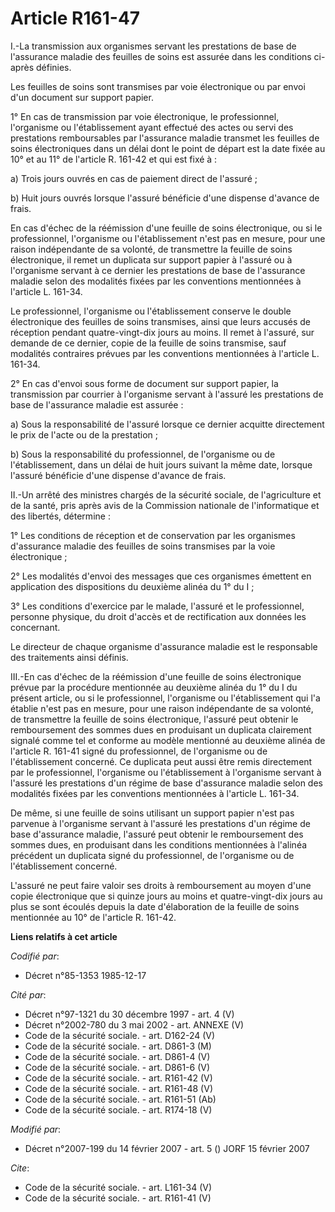 # Article R161-47

I.-La transmission aux organismes servant les prestations de base de l'assurance maladie des feuilles de soins est assurée
dans les conditions ci-après définies. 

Les feuilles de soins sont transmises par voie électronique ou par envoi d'un document sur support papier. 

1° En cas de transmission par voie électronique, le professionnel, l'organisme ou l'établissement ayant effectué des actes ou
servi des prestations remboursables par l'assurance maladie transmet les feuilles de soins électroniques dans un délai dont
le point de départ est la date fixée au 10° et au 11° de l'article R. 161-42 et qui est fixé à : 

a) Trois jours ouvrés en cas de paiement direct de l'assuré ; 

b) Huit jours ouvrés lorsque l'assuré bénéficie d'une dispense d'avance de frais. 

En cas d'échec de la réémission d'une feuille de soins électronique, ou si le professionnel, l'organisme ou l'établissement
n'est pas en mesure, pour une raison indépendante de sa volonté, de transmettre la feuille de soins électronique, il remet un
duplicata sur support papier à l'assuré ou à l'organisme servant à ce dernier les prestations de base de l'assurance maladie
selon des modalités fixées par les conventions mentionnées à l'article L. 161-34. 

Le professionnel, l'organisme ou l'établissement conserve le double électronique des feuilles de soins transmises, ainsi que
leurs accusés de réception pendant quatre-vingt-dix jours au moins. Il remet à l'assuré, sur demande de ce dernier, copie de
la feuille de soins transmise, sauf modalités contraires prévues par les conventions mentionnées à l'article L. 161-34.

2° En cas d'envoi sous forme de document sur support papier, la transmission par courrier à l'organisme servant à l'assuré
les prestations de base de l'assurance maladie est assurée : 

a) Sous la responsabilité de l'assuré lorsque ce dernier acquitte directement le prix de l'acte ou de la prestation ; 

b) Sous la responsabilité du professionnel, de l'organisme ou de l'établissement, dans un délai de huit jours suivant la même
date, lorsque l'assuré bénéficie d'une dispense d'avance de frais. 

II.-Un arrêté des ministres chargés de la sécurité sociale, de l'agriculture et de la santé, pris après avis de la Commission
nationale de l'informatique et des libertés, détermine : 

1° Les conditions de réception et de conservation par les organismes d'assurance maladie des feuilles de soins transmises par
la voie électronique ; 

2° Les modalités d'envoi des messages que ces organismes émettent en application des dispositions du deuxième alinéa du 1° du
I ; 

3° Les conditions d'exercice par le malade, l'assuré et le professionnel, personne physique, du droit d'accès et de
rectification aux données les concernant. 

Le directeur de chaque organisme d'assurance maladie est le responsable des traitements ainsi définis. 

III.-En cas d'échec de la réémission d'une feuille de soins électronique prévue par la procédure mentionnée au deuxième
alinéa du 1° du I du présent article, ou si le professionnel, l'organisme ou l'établissement qui l'a établie n'est pas en
mesure, pour une raison indépendante de sa volonté, de transmettre la feuille de soins électronique, l'assuré peut obtenir le
remboursement des sommes dues en produisant un duplicata clairement signalé comme tel et conforme au modèle mentionné au
deuxième alinéa de l'article R. 161-41 signé du professionnel, de l'organisme ou de l'établissement concerné. Ce duplicata
peut aussi être remis directement par le professionnel, l'organisme ou l'établissement à l'organisme servant à l'assuré les
prestations d'un régime de base d'assurance maladie selon des modalités fixées par les conventions mentionnées à l'article L.
161-34. 

De même, si une feuille de soins utilisant un support papier n'est pas parvenue à l'organisme servant à l'assuré les
prestations d'un régime de base d'assurance maladie, l'assuré peut obtenir le remboursement des sommes dues, en produisant
dans les conditions mentionnées à l'alinéa précédent un duplicata signé du professionnel, de l'organisme ou de
l'établissement concerné. 

L'assuré ne peut faire valoir ses droits à remboursement au moyen d'une copie électronique que si quinze jours au moins et
quatre-vingt-dix jours au plus se sont écoulés depuis la date d'élaboration de la feuille de soins mentionnée au 10° de
l'article R. 161-42.

**Liens relatifs à cet article**

_Codifié par_:

  - Décret n°85-1353 1985-12-17

_Cité par_:

  - Décret n°97-1321 du 30 décembre 1997 - art. 4 (V)
  - Décret n°2002-780 du 3 mai 2002 - art. ANNEXE (V)
  - Code de la sécurité sociale. - art. D162-24 (V)
  - Code de la sécurité sociale. - art. D861-3 (M)
  - Code de la sécurité sociale. - art. D861-4 (V)
  - Code de la sécurité sociale. - art. D861-6 (V)
  - Code de la sécurité sociale. - art. R161-42 (V)
  - Code de la sécurité sociale. - art. R161-48 (V)
  - Code de la sécurité sociale. - art. R161-51 (Ab)
  - Code de la sécurité sociale. - art. R174-18 (V)

_Modifié par_:

  - Décret n°2007-199 du 14 février 2007 - art. 5 () JORF 15 février 2007

_Cite_:

  - Code de la sécurité sociale. - art. L161-34 (V)
  - Code de la sécurité sociale. - art. R161-41 (V)
